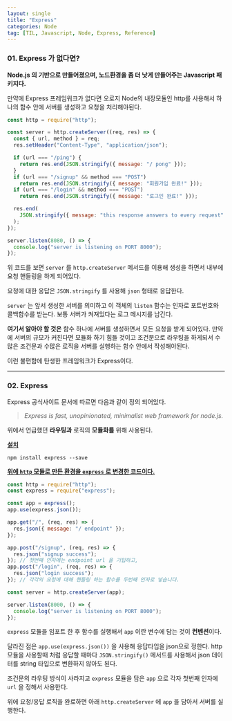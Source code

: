 ```yaml
---
layout: single
title: "Express"
categories: Node
tag: [TIL, Javascript, Node, Express, Reference]
---
```


### 01. Express 가 없다면?

**Node.js 의 기반으로 만들어졌으며, 노드환경을 좀 더 낫게 만들어주는 Javascript 패키지다.**

만약에 Express 프레임워크가 없다면 오로지 Node의 내장모듈인 http를 사용해서 하나의 함수 안에 서버를 생성하고 요청을 처리해야된다.

```js
const http = require("http");

const server = http.createServer((req, res) => {
  const { url, method } = req;
  res.setHeader("Content-Type", "application/json");

  if (url === "/ping") {
    return res.end(JSON.stringify({ message: "/ pong" }));
  }
  if (url === "/signup" && method === "POST")
    return res.end(JSON.stringify({ message: "회원가입 완료!" }));
  if (url === "/login" && method === "POST")
    return res.end(JSON.stringify({ message: "로그인 완료!" }));

  res.end(
    JSON.stringify({ message: "this response answers to every request" })
  );
});

server.listen(8080, () => {
  console.log("server is listening on PORT 8000");
});
```

위 코드를 보면 `server` 를 `http.createServer` 메서드를 이용해 생성을 하면서 내부에 요청 핸들링을 하게 되어있다.

요청에 대한 응답은 `JSON.stringify` 를 사용해 `json` 형태로 응답한다.

`server` 는 앞서 생성한 서버를 의미하고 이 객체의 `listen` 함수는 인자로 포트번호와 콜백함수를 받는다. 보통 서버가 켜져있다는 로그 메시지를 남긴다.

**여기서 알아야 할 것은** 함수 하나에 서버를 생성하면서 모든 요청을 받게 되어있다. 만약에 서버의 규모가 커진다면 모듈화 하기 힘들 것이고 조건문으로 라우팅을 하게되서 수많은 조건문과 수많은 로직을 서버를 실행하는 함수 안에서 작성해야된다.

이런 불편함에 탄생한 프레임워크가 Express이다.

---

### 02. Express

Express 공식사이트 문서에 따르면 다음과 같이 정의 되어있다.

> _Express is fast, unopinionated, minimalist web framework for node.js._

위에서 언급했던 **라우팅과** 로직의 **모듈화를** 위해 사용된다.

<u>**설치**</u>

```
npm install express --save
```

<u>**위에 `http` 모듈로 만든 환경을 `express` 로 변경한 코드이다.**</u>

```js
const http = require("http");
const express = require("express");

const app = express();
app.use(express.json());

app.get("/", (req, res) => {
  res.json({ message: "/ endpoint" });
});

app.post("/signup", (req, res) => {
  res.json("signup success");
}); // 첫번째 인자에는 endpoint url 을 기입하고,
app.post("/login", (req, res) => {
  res.json("login success");
}); // 각각의 요청에 대해 핸들링 하는 함수를 두번째 인자로 넣습니다.

const server = http.createServer(app);

server.listen(8000, () => {
  console.log("server is listening on PORT 8000");
});
```

`express` 모듈을 임포트 한 후 함수를 실행해서 `app` 이란 변수에 담는 것이 **컨벤션**이다.

달라진 점은 `app.use(express.json())` 을 사용해 응답타입을 json으로 정한다. http 모듈을 사용할때 처럼 응답할 때마다 `JSON.stringify()` 메서드를 사용해서 json 데이터를 string 타입으로 변환하지 않아도 된다.

조건문의 라우팅 방식이 사라지고 `express` 모듈을 담은 `app` 으로 각자 첫번째 인자에 `url` 을 정해서 사용한다.

위에 요청/응답 로직을 완료하면 아래 `http.createServer` 에 `app` 을 담아서 서버를 실행한다.

